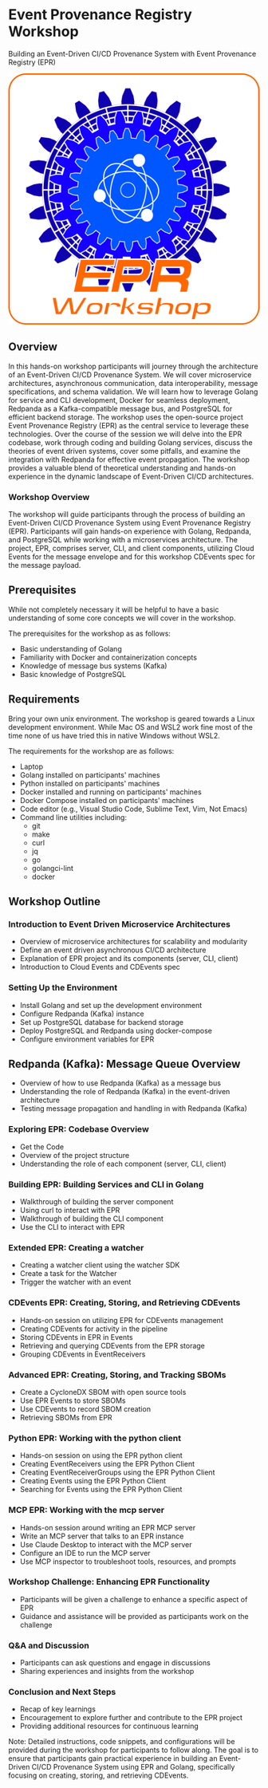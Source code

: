 # Event Provenance Registry Workshop

Building an Event-Driven CI/CD Provenance System with Event Provenance Registry
(EPR)

![EPR](./images/epr_workshop_light.png)

## Overview

In this hands-on workshop participants will journey through the architecture of
an Event-Driven CI/CD Provenance System. We will cover microservice
architectures, asynchronous communication, data interoperability, message
specifications, and schema validation. We will learn how to leverage Golang for
service and CLI development, Docker for seamless deployment, Redpanda as a
Kafka-compatible message bus, and PostgreSQL for efficient backend storage. The
workshop uses the open-source project Event Provenance Registry (EPR) as the
central service to leverage these technologies. Over the course of the session
we will delve into the EPR codebase, work through coding and building Golang
services, discuss the theories of event driven systems, cover some pitfalls, and
examine the integration with Redpanda for effective event propagation. The
workshop provides a valuable blend of theoretical understanding and hands-on
experience in the dynamic landscape of Event-Driven CI/CD architectures.

### Workshop Overview

The workshop will guide participants through the process of building an
Event-Driven CI/CD Provenance System using Event Provenance Registry (EPR).
Participants will gain hands-on experience with Golang, Redpanda, and PostgreSQL
while working with a microservices architecture. The project, EPR, comprises
server, CLI, and client components, utilizing Cloud Events for the message
envelope and for this workshop CDEvents spec for the message payload.

## Prerequisites

While not completely necessary it will be helpful to have a basic understanding
of some core concepts we will cover in the workshop.

The prerequisites for the workshop as as follows:

- Basic understanding of Golang
- Familiarity with Docker and containerization concepts
- Knowledge of message bus systems (Kafka)
- Basic knowledge of PostgreSQL

## Requirements

Bring your own unix environment. The workshop is geared towards a Linux
development environment. While Mac OS and WSL2 work fine most of the time none
of us have tried this in native Windows without WSL2.

The requirements for the workshop are as follows:

- Laptop
- Golang installed on participants' machines
- Python installed on participants' machines
- Docker installed and running on participants' machines
- Docker Compose installed on participants' machines
- Code editor (e.g., Visual Studio Code, Sublime Text, Vim, Not Emacs)
- Command line utilities including:
  - git
  - make
  - curl
  - jq
  - go
  - golangci-lint
  - docker

## Workshop Outline

### Introduction to Event Driven Microservice Architectures

- Overview of microservice architectures for scalability and modularity
- Define an event driven asynchronous CI/CD architecture
- Explanation of EPR project and its components (server, CLI, client)
- Introduction to Cloud Events and CDEvents spec

### Setting Up the Environment

- Install Golang and set up the development environment
- Configure Redpanda (Kafka) instance
- Set up PostgreSQL database for backend storage
- Deploy PostgreSQL and Redpanda using docker-compose
- Configure environment variables for EPR

## Redpanda (Kafka): Message Queue Overview

- Overview of how to use Redpanda (Kafka) as a message bus
- Understanding the role of Redpanda (Kafka) in the event-driven architecture
- Testing message propagation and handling in with Redpanda (Kafka)

### Exploring EPR: Codebase Overview

- Get the Code
- Overview of the project structure
- Understanding the role of each component (server, CLI, client)

### Building EPR: Building Services and CLI in Golang

- Walkthrough of building the server component
- Using curl to interact with EPR
- Walkthrough of building the CLI component
- Use the CLI to interact with EPR

### Extended EPR: Creating a watcher

- Creating a watcher client using the watcher SDK
- Create a task for the Watcher
- Trigger the watcher with an event

### CDEvents EPR: Creating, Storing, and Retrieving CDEvents

- Hands-on session on utilizing EPR for CDEvents management
- Creating CDEvents for activity in the pipeline
- Storing CDEvents in EPR in Events
- Retrieving and querying CDEvents from the EPR storage
- Grouping CDEvents in EventReceivers

### Advanced EPR: Creating, Storing, and Tracking SBOMs

- Create a CycloneDX SBOM with open source tools
- Use EPR Events to store SBOMs
- Use CDEvents to record SBOM creation
- Retrieving SBOMs from EPR

### Python EPR: Working with the python client

- Hands-on session on using the EPR python client
- Creating EventReceivers using the EPR Python Client
- Creating EventReceiverGroups using the EPR Python Client
- Creating Events using the EPR Python Client
- Searching for Events using the EPR Python Client

### MCP EPR: Working with the mcp server

- Hands-on session around writing an EPR MCP server
- Write an MCP server that talks to an EPR instance
- Use Claude Desktop to interact with the MCP server
- Configure an IDE to run the MCP server
- Use MCP inspector to troubleshoot tools, resources, and prompts


### Workshop Challenge: Enhancing EPR Functionality

- Participants will be given a challenge to enhance a specific aspect of EPR
- Guidance and assistance will be provided as participants work on the challenge

### Q&A and Discussion

- Participants can ask questions and engage in discussions
- Sharing experiences and insights from the workshop

### Conclusion and Next Steps

- Recap of key learnings
- Encouragement to explore further and contribute to the EPR project
- Providing additional resources for continuous learning

Note: Detailed instructions, code snippets, and configurations will be provided
during the workshop for participants to follow along. The goal is to ensure that
participants gain practical experience in building an Event-Driven CI/CD
Provenance System using EPR and Golang, specifically focusing on creating,
storing, and retrieving CDEvents.

